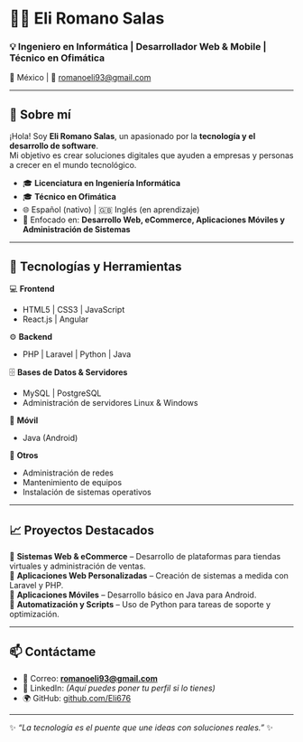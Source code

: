 # 👨‍💻 Eli Romano Salas  

### 💡 Ingeniero en Informática | Desarrollador Web & Mobile | Técnico en Ofimática  

📍 México | 📧 romanoeli93@gmail.com  

---

## 🌟 Sobre mí  
¡Hola! Soy **Eli Romano Salas**, un apasionado por la **tecnología y el desarrollo de software**.  
Mi objetivo es crear soluciones digitales que ayuden a empresas y personas a crecer en el mundo tecnológico.  

- 🎓 **Licenciatura en Ingeniería Informática**  
- 🎓 **Técnico en Ofimática**  
- 🌐 Español (nativo) | 🇬🇧 Inglés (en aprendizaje)  
- 🎯 Enfocado en: **Desarrollo Web, eCommerce, Aplicaciones Móviles y Administración de Sistemas**  

---

## 🚀 Tecnologías y Herramientas  

💻 **Frontend**  
- HTML5 | CSS3 | JavaScript  
- React.js | Angular  

⚙️ **Backend**  
- PHP | Laravel | Python | Java  

🗄️ **Bases de Datos & Servidores**  
- MySQL | PostgreSQL  
- Administración de servidores Linux & Windows  

📱 **Móvil**  
- Java (Android)  

🔧 **Otros**  
- Administración de redes  
- Mantenimiento de equipos  
- Instalación de sistemas operativos  

---

## 📈 Proyectos Destacados  

🔹 **Sistemas Web & eCommerce** – Desarrollo de plataformas para tiendas virtuales y administración de ventas.  
🔹 **Aplicaciones Web Personalizadas** – Creación de sistemas a medida con Laravel y PHP.  
🔹 **Aplicaciones Móviles** – Desarrollo básico en Java para Android.  
🔹 **Automatización y Scripts** – Uso de Python para tareas de soporte y optimización.  

---

## 📫 Contáctame  

- 📧 Correo: **romanoeli93@gmail.com**  
- 💼 LinkedIn: *(Aquí puedes poner tu perfil si lo tienes)*  
- 🌍 GitHub: [github.com/Eli676](https://github.com/Eli676)  

---

✨ _“La tecnología es el puente que une ideas con soluciones reales.”_ ✨  

